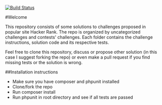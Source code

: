[![Build Status](https://travis-ci.org/alimnios72/hackerRank-solutions.svg?branch=master)](https://travis-ci.org/alimnios72/hackerRank-solutions)

#Welcome

This repository consists of some solutions to challenges proposed in popular site Hacker Rank. The repo is organized
by uncategorized challenges and contests' challenges. Each folder contains the challenge instructions, solution code 
and its respective tests.

Feel free to clone this repository, discuss or propose other solution (in this case I suggest forking the repo) or even 
make a pull request if you find missing tests or the solution is wrong.

##Installation instructions

* Make sure you have composer and phpunit installed
* Clone/fork the repo
* Run composer install
* Run phpunit in root directory and see if all tests are passed